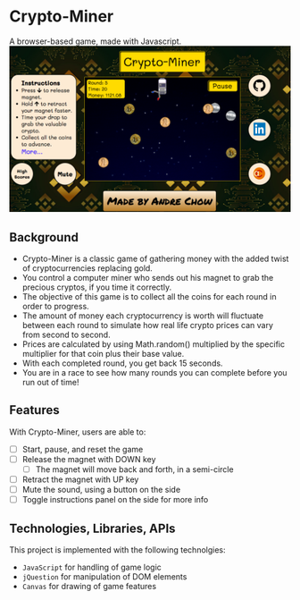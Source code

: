 # Crypto-Miner
A browser-based game, made with Javascript.
![wireframe](./assets/images/screen_shot.png)

## Background
* Crypto-Miner is a classic game of gathering money with the added twist of cryptocurrencies replacing gold.
* You control a computer miner who sends out his magnet to grab the precious cryptos, if you time it correctly. 
* The objective of this game is to collect all the coins for each round in order to progress.
* The amount of money each cryptocurrency is worth will fluctuate between each round to simulate how real life crypto prices can vary from second to second. 
* Prices are calculated by using Math.random() multiplied by the specific multiplier for that coin plus their base value. 
* With each completed round, you get back 15 seconds. 
* You are in a race to see how many rounds you can complete before you run out of time!

## Features
With Crypto-Miner, users are able to:
- [ ] Start, pause, and reset the game
- [ ] Release the magnet with DOWN key
   - [ ] The magnet will move back and forth, in a semi-circle
- [ ] Retract the magnet with UP key
- [ ] Mute the sound, using a button on the side
- [ ] Toggle instructions panel on the side for more info

## Technologies, Libraries, APIs
This project is implemented with the following technolgies: 
* `JavaScript` for handling of game logic
* `jQuestion` for manipulation of DOM elements
* `Canvas` for drawing of game features
